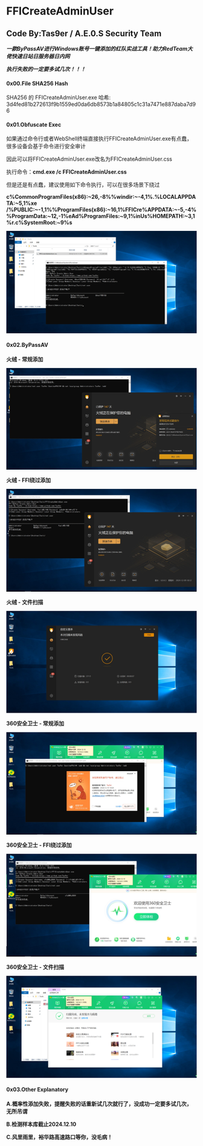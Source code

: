 # FFICreateAdminUser

## Code By:Tas9er / A.E.0.S Security Team

***一款ByPassAV进行Windows账号一键添加的红队实战工具！助力RedTeam大佬快速日站日服务器日内网***

***执行失败的一定要多试几次！！！***

#### 0x00.File SHA256 Hash

SHA256 的 FFICreateAdminUser.exe 哈希:
3d4fed81b272613f9b1559ed0da6db8573b1a84805c1c31a7471e887daba7d96

#### 0x01.Obfuscate Exec

如果通过命令行或者WebShell终端直接执行FFICreateAdminUser.exe有点蠢，很多设备会基于命令进行安全审计

因此可以将FFICreateAdminUser.exe改名为FFICreateAdminUser.css

执行命令：**cmd.exe /c FFICreateAdminUser.css**

但是还是有点蠢，建议使用如下命令执行，可以在很多场景下绕过

**c%CommonProgramFiles(x86):~26,-8%%windir:~-4,1%.%LOCALAPPDATA:~5,1%xe /%PUBLIC:~-1,1%%ProgramFiles(x86):~16,1%FFICre%APPDATA:~-5,-4%%ProgramData:~12,-1%eAd%ProgramFiles:~9,1%inUs%HOMEPATH:~3,1%r.c%SystemRoot:~9%s**

![07](images/07.png)

#### 0x02.ByPassAV

**火绒 - 常规添加**

![01](images/01.jpg)

**火绒 - FFI绕过添加**

![02](images/02.jpg)

**火绒 - 文件扫描**

![03](images/03.jpg)

**360安全卫士 - 常规添加**

![04](images/04.jpg)

**360安全卫士 - FFI绕过添加**

![5](images/05.jpg)

**360安全卫士 - 文件扫描**

![06](images/06.png)

#### 0x03.Other Explanatory

**A.概率性添加失败，提醒失败的话重新试几次就行了，没成功一定要多试几次，无所吊谓**

**B.检测样本库截止2024.12.10**

**C.风里雨里，裕华路高速路口等你，没毛病！**